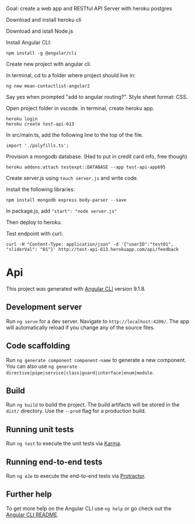 Goal: create a web app and RESTful API Server with heroku postgres

Download and install heroku cli

Download and istall Node.js

Install Angular CLI: 
```
npm install -g @angular/cli
```

Create new project with angular cli. 

In terminal, cd to a folder where project should live in:
```
ng new mean-contactlist-angular2
```
Say yes when prompted "add to angular routing?". Style sheet format: CSS. 

Open project folder in vscode. In terminal, create heroku app. 
```
heroku login
heroku create test-api-613
```

In src/main.ts, add the following line to the top of the file.
```
import './polyfills.ts';
```

Provision a mongodb database. (Had to put in credit card info, free though)
```
heroku addons:attach testexpt::DATABASE --app test-api-app695
```

Create server.js using ```touch server.js``` and write code.

Install the following libraries:
```
npm install mongodb express body-parser --save
```

In package.js, add ```"start": "node server.js"```

Then deploy to heroku.

Test endpoint with curl:
```
curl -H "Content-Type: application/json" -d '{"userID":"test01", "sliderVal": "01"}' http://test-api-613.herokuapp.com/api/feedback
```


# Api

This project was generated with [Angular CLI](https://github.com/angular/angular-cli) version 9.1.8.

## Development server

Run `ng serve` for a dev server. Navigate to `http://localhost:4200/`. The app will automatically reload if you change any of the source files.

## Code scaffolding

Run `ng generate component component-name` to generate a new component. You can also use `ng generate directive|pipe|service|class|guard|interface|enum|module`.

## Build

Run `ng build` to build the project. The build artifacts will be stored in the `dist/` directory. Use the `--prod` flag for a production build.

## Running unit tests

Run `ng test` to execute the unit tests via [Karma](https://karma-runner.github.io).

## Running end-to-end tests

Run `ng e2e` to execute the end-to-end tests via [Protractor](http://www.protractortest.org/).

## Further help

To get more help on the Angular CLI use `ng help` or go check out the [Angular CLI README](https://github.com/angular/angular-cli/blob/master/README.md).
